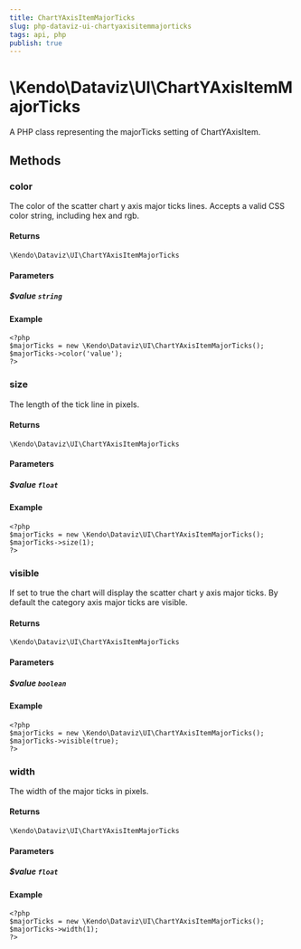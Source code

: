 ```yaml
---
title: ChartYAxisItemMajorTicks
slug: php-dataviz-ui-chartyaxisitemmajorticks
tags: api, php
publish: true
---
```


# \Kendo\Dataviz\UI\ChartYAxisItemMajorTicks

A PHP class representing the majorTicks setting of ChartYAxisItem.


## Methods

### color
The color of the scatter chart y axis major ticks lines. Accepts a valid CSS color string, including hex and rgb.

#### Returns
`\Kendo\Dataviz\UI\ChartYAxisItemMajorTicks`

#### Parameters

##### $value `string`



#### Example 
    <?php
    $majorTicks = new \Kendo\Dataviz\UI\ChartYAxisItemMajorTicks();
    $majorTicks->color('value');
    ?>

### size
The length of the tick line in pixels.

#### Returns
`\Kendo\Dataviz\UI\ChartYAxisItemMajorTicks`

#### Parameters

##### $value `float`



#### Example 
    <?php
    $majorTicks = new \Kendo\Dataviz\UI\ChartYAxisItemMajorTicks();
    $majorTicks->size(1);
    ?>

### visible
If set to true the chart will display the scatter chart y axis major ticks. By default the category axis major ticks are visible.

#### Returns
`\Kendo\Dataviz\UI\ChartYAxisItemMajorTicks`

#### Parameters

##### $value `boolean`



#### Example 
    <?php
    $majorTicks = new \Kendo\Dataviz\UI\ChartYAxisItemMajorTicks();
    $majorTicks->visible(true);
    ?>

### width
The width of the major ticks in pixels.

#### Returns
`\Kendo\Dataviz\UI\ChartYAxisItemMajorTicks`

#### Parameters

##### $value `float`



#### Example 
    <?php
    $majorTicks = new \Kendo\Dataviz\UI\ChartYAxisItemMajorTicks();
    $majorTicks->width(1);
    ?>

